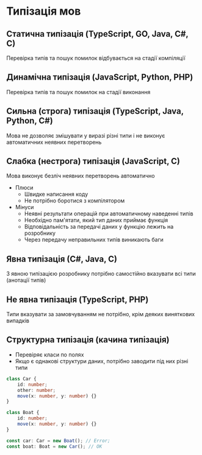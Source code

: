 # Типізація мов

## Статична типізація (TypeScript, GO, Java, C#, С)

Перевірка типів та пошук помилок відбувається на стадії компіляції

## Динамічна типізація (JavaScript, Python, PHP)

Перевірка типів та пошук помилок на стадії виконання

## Сильна (строга) типізація (TypeScript, Java, Python, C#)

Мова не дозволяє змішувати у виразі різні типи і не виконує автоматичних неявних перетворень

## Слабка (нестрога) типізація (JavaScript, С)

Мова виконує безліч неявних перетворень автоматично

-   Плюси
    -   Швидке написання коду
    -   Не потрібно боротися з компілятором
-   Мінуси
    -   Неявні результати операцій при автоматичному наведенні типів
    -   Необхідно пам'ятати, який тип даних приймає функція
    -   Відповідальність за передачі даних у функцію лежить на розробнику
    -   Через передачу неправильних типів виникають баги

## Явна типізація (С#, Java, С)

З явною типізацією розробнику потрібно самостійно вказувати всі типи (анотації типів)

## Не явна типізація (TypeScript, PHP)

Типи вказувати за замовчуванням не потрібно, крім деяких виняткових випадків

## Структурна типізація (качина типізація)

-   Перевіряє класи по полях
-   Якщо є однакові структури даних, потрібно заводити під них різні типи

```ts
class Car {
    id: number;
    other: number;
    move(x: number, y: number) {}
}

class Boat {
    id: number;
    move(x: number, y: number) {}
}

const car: Car = new Boat(); // Error;
const boat: Boat = new Car(); // OK
```
